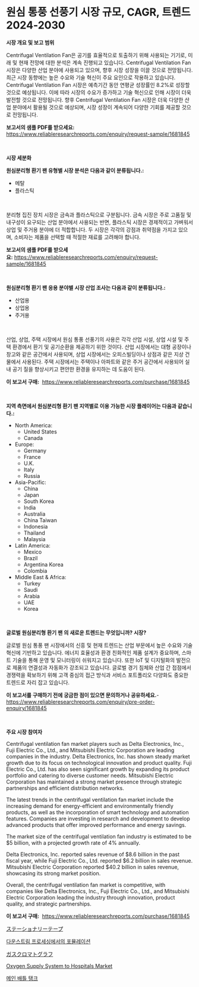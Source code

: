 <p><h1>원심 통풍 선풍기 시장 규모, CAGR, 트렌드 2024-2030</h1></p><p><strong>시장 개요 및 보고 범위</strong></p>
<p><p>Centrifugal Ventilation Fan은 공기를 효율적으로 토출하기 위해 사용되는 기기로, 미래 및 현재 전망에 대한 분석은 계속 진행되고 있습니다. Centrifugal Ventilation Fan 시장은 다양한 산업 분야에 사용되고 있으며, 향후 시장 성장을 이끌 것으로 전망됩니다. 최근 시장 동향에는 높은 수요와 기술 혁신이 주요 요인으로 작용하고 있습니다. Centrifugal Ventilation Fan 시장은 예측기간 동안 연평균 성장률인 8.2%로 성장할 것으로 예상됩니다. 이에 따라 시장의 수요가 증가하고 기술 혁신으로 인해 시장이 더욱 발전할 것으로 전망됩니다. 향후 Centrifugal Ventilation Fan 시장은 더욱 다양한 산업 분야에서 활용될 것으로 예상되며, 시장 성장이 계속되어 다양한 기회를 제공할 것으로 전망됩니다.</p></p>
<p><strong>보고서의 샘플 PDF를 받으세요:</strong> <a href="https://www.reliableresearchreports.com/enquiry/request-sample/1681845">https://www.reliableresearchreports.com/enquiry/request-sample/1681845</a></p>
<p>&nbsp;</p>
<p><strong>시장 세분화</strong></p>
<p><strong>원심분리형 환기 팬 유형별 시장 분석은 다음과 같이 분류됩니다.:</strong></p>
<p><ul><li>메탈</li><li>플라스틱</li></ul></p>
<p>&nbsp;</p>
<p><p>분리형 집진 장치 시장은 금속과 플라스틱으로 구분됩니다. 금속 시장은 주로 고품질 및 내구성이 요구되는 산업 분야에서 사용되는 반면, 플라스틱 시장은 경제적이고 가벼워서 상업 및 주거용 분야에 더 적합합니다. 두 시장은 각각의 강점과 취약점을 가지고 있으며, 소비자는 제품을 선택할 때 적절한 재료를 고려해야 합니다.</p></p>
<p><strong>보고서의 샘플 PDF를 받으세요:</strong>&nbsp;<a href="https://www.reliableresearchreports.com/enquiry/request-sample/1681845">https://www.reliableresearchreports.com/enquiry/request-sample/1681845</a></p>
<p>&nbsp;</p>
<p><strong> 원심분리형 환기 팬 응용 분야별 시장 산업 조사는 다음과 같이 분류됩니다.:</strong></p>
<p><ul><li>산업용</li><li>상업용</li><li>주거용</li></ul></p>
<p>&nbsp;</p>
<p><p>산업, 상업, 주택 시장에서 원심 통풍 선풍기의 사용은 각각 산업 시설, 상업 시설 및 주택 환경에서 환기 및 공기순환을 제공하기 위한 것이다. 산업 시장에서는 대형 공장이나 창고와 같은 공간에서 사용되며, 상업 시장에서는 오피스빌딩이나 상점과 같은 지상 건물에서 사용된다. 주택 시장에서는 주택이나 아파트와 같은 주거 공간에서 사용되어 실내 공기 질을 향상시키고 편안한 환경을 유지하는 데 도움이 된다.</p></p>
<p><strong>이 보고서 구매:</strong>&nbsp; <a href="https://www.reliableresearchreports.com/purchase/1681845">https://www.reliableresearchreports.com/purchase/1681845</a></p>
<p>&nbsp;</p>
<p><strong>지역 측면에서 원심분리형 환기 팬 지역별로 이용 가능한 시장 플레이어는 다음과 같습니다.:</strong></p>
<p><ul>
    <li>
        North America:
        <ul>
            <li>United States</li>
            <li>Canada</li>
        </ul>
    </li>
    <li>
        Europe:
        <ul>
            <li>Germany</li>
            <li>France</li>
            <li>U.K.</li>
            <li>Italy</li>
            <li>Russia</li>
        </ul>
    </li>
    <li>
        Asia-Pacific:
        <ul>
            <li>China</li>
            <li>Japan</li>
            <li>South Korea</li>
            <li>India</li>
            <li>Australia</li>
            <li>China Taiwan</li>
            <li>Indonesia</li>
            <li>Thailand</li>
            <li>Malaysia</li>
        </ul>
    </li>
    <li>
        Latin America:
        <ul>
            <li>Mexico</li>
            <li>Brazil</li>
            <li>Argentina Korea</li>
            <li>Colombia</li>
        </ul>
    </li>
    <li>
        Middle East & Africa:
        <ul>
            <li>Turkey</li>
            <li>Saudi</li>
            <li>Arabia</li>
            <li>UAE</li>
            <li>Korea</li>
        </ul>
    </li>
    </ul></p>
<p>&nbsp;</p>
<p><strong>글로벌 원심분리형 환기 팬 의 새로운 트렌드는 무엇입니까? 시장?</strong></p>
<p><p>글로벌 원심 통풍 팬 시장에서의 신흥 및 현재 트렌드는 산업 부문에서 높은 수요와 기술 혁신에 기반하고 있습니다. 에너지 효율성과 환경 친화적인 제품 설계가 중요하며, 스마트 기술을 통해 운영 및 모니터링이 쉬워지고 있습니다. 또한 IoT 및 디지털화의 발전으로 제품의 연결성과 자동화가 강조되고 있습니다. 글로벌 경기 침체와 산업 간 접점에서 경쟁력을 확보하기 위해 고객 중심의 접근 방식과 서비스 포트폴리오 다양화도 중요한 트렌드로 자리 잡고 있습니다.</p></p>
<p><strong>이 보고서를 구매하기 전에 궁금한 점이 있으면 문의하거나 공유하세요.</strong>- <a href="https://www.reliableresearchreports.com/enquiry/pre-order-enquiry/1681845">https://www.reliableresearchreports.com/enquiry/pre-order-enquiry/1681845</a></p>
<p>&nbsp;</p>
<p><strong>주요 시장 참여자</strong></p>
<p><p>Centrifugal ventilation fan market players such as Delta Electronics, Inc., Fuji Electric Co., Ltd., and Mitsubishi Electric Corporation are leading companies in the industry. Delta Electronics, Inc. has shown steady market growth due to its focus on technological innovation and product quality. Fuji Electric Co., Ltd. has also seen significant growth by expanding its product portfolio and catering to diverse customer needs. Mitsubishi Electric Corporation has maintained a strong market presence through strategic partnerships and efficient distribution networks.</p><p>The latest trends in the centrifugal ventilation fan market include the increasing demand for energy-efficient and environmentally friendly products, as well as the incorporation of smart technology and automation features. Companies are investing in research and development to develop advanced products that offer improved performance and energy savings.</p><p>The market size of the centrifugal ventilation fan industry is estimated to be $5 billion, with a projected growth rate of 4% annually. </p><p>Delta Electronics, Inc. reported sales revenue of $8.6 billion in the past fiscal year, while Fuji Electric Co., Ltd. reported $6.2 billion in sales revenue. Mitsubishi Electric Corporation reported $40.2 billion in sales revenue, showcasing its strong market position.</p><p>Overall, the centrifugal ventilation fan market is competitive, with companies like Delta Electronics, Inc., Fuji Electric Co., Ltd., and Mitsubishi Electric Corporation leading the industry through innovation, product quality, and strategic partnerships.</p></p>
<p><strong>이 보고서 구매:</strong>&nbsp;&nbsp;<a href="https://www.reliableresearchreports.com/purchase/1681845">https://www.reliableresearchreports.com/purchase/1681845</a></p>
<p><p><a href="https://medium.com/@rodhoppe07/%E3%82%B9%E3%83%86%E3%83%BC%E3%82%B7%E3%83%A7%E3%83%8A%E3%83%AA%E3%83%BC%E3%83%86%E3%83%BC%E3%83%97%E3%81%AE%E5%B8%82%E5%A0%B4%E8%A6%8F%E6%A8%A1%E3%81%A8%E5%B8%82%E5%A0%B4%E5%8B%95%E5%90%91-%E5%AE%8C%E5%85%A8%E3%81%AA%E6%A5%AD%E7%95%8C%E6%A6%82%E8%A6%81-2024%E5%B9%B4%E3%81%8B%E3%82%892031%E5%B9%B4%E3%81%BE%E3%81%A7-a0b9b548c9d0">ステーショナリーテープ</a></p><p><a href="https://github.com/jntpkh496620/Market-Research-Report-List-1/blob/main/83290684527.md">다운스트림 프로세싱에서의 포뮬레이션</a></p><p><a href="https://github.com/bevdtkn4419963/Market-Research-Report-List-1/blob/main/74974784955.md">ガスクロマトグラフ</a></p><p><a href="https://issuu.com/reportprime-2/docs/oxygen-supply-system-to-hospitals-market-size-2030">Oxygen Supply System to Hospitals Market</a></p><p><a href="https://medium.com/@trevorkruvalis5678/%EC%A3%BC%EB%A0%A5-%EC%A0%84%EC%B0%A8-%EC%8B%9C%EC%9E%A5-%EB%A9%94%ED%8A%B8%EB%A6%AD%EC%8A%A4%EC%9D%98-%ED%95%B4%EB%8F%85-%EC%8B%9C%EC%9E%A5-%EC%A0%90%EC%9C%A0%EC%9C%A8-%ED%8A%B8%EB%A0%8C%EB%93%9C-%EB%B0%8F-%EC%84%B1%EC%9E%A5-%EC%96%91%EC%83%81-27d2fbb4946b">메인 배틀 탱크</a></p></p>
